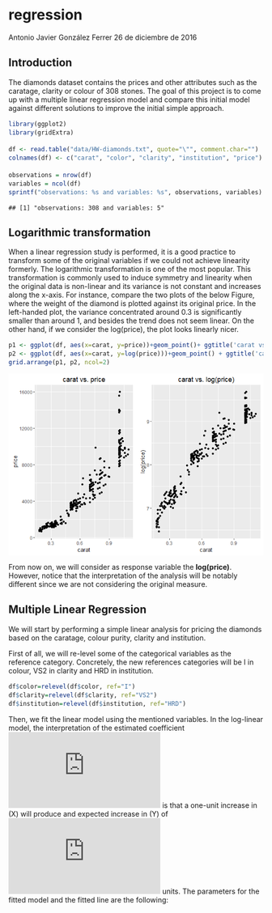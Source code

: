 regression
================
Antonio Javier González Ferrer
26 de diciembre de 2016

Introduction
------------

The diamonds dataset contains the prices and other attributes such as the caratage, clarity or colour of 308 stones. The goal of this project is to come up with a multiple linear regression model and compare this initial model against different solutions to improve the initial simple approach.

``` r
library(ggplot2)
library(gridExtra)

df <- read.table("data/HW-diamonds.txt", quote="\"", comment.char="")
colnames(df) <- c("carat", "color", "clarity", "institution", "price")

observations = nrow(df)
variables = ncol(df)
sprintf("observations: %s and variables: %s", observations, variables)
```

    ## [1] "observations: 308 and variables: 5"

Logarithmic transformation
--------------------------

When a linear regression study is performed, it is a good practice to transform some of the original variables if we could not achieve linearity formerly. The logarithmic transformation is one of the most popular. This transformation is commonly used to induce symmetry and linearity when the original data is non-linear and its variance is not constant and increases along the x-axis. For instance, compare the two plots of the below Figure, where the weight of the diamond is plotted against its original price. In the left-handed plot, the variance concentrated around 0.3 is significantly smaller than around 1, and besides the trend does not seem linear. On the other hand, if we consider the log(price), the plot looks linearly nicer.

``` r
p1 <- ggplot(df, aes(x=carat, y=price))+geom_point()+ ggtitle('carat vs. price') 
p2 <- ggplot(df, aes(x=carat, y=log(price)))+geom_point() + ggtitle('carat vs. log(price)')
grid.arrange(p1, p2, ncol=2)
```

<img src="notebook_files/figure-markdown_github/log_transformation-1.png" style="display: block; margin: auto;" />

From now on, we will consider as response variable the <b>log(price)</b>. However, notice that the interpretation of the analysis will be notably different since we are not considering the original measure.

Multiple Linear Regression
--------------------------

We will start by performing a simple linear analysis for pricing the diamonds based on the caratage, colour purity, clarity and institution.

First of all, we will re-level some of the categorical variables as the reference category. Concretely, the new references categories will be I in colour, VS2 in clarity and HRD in institution.

``` r
df$color=relevel(df$color, ref="I")
df$clarity=relevel(df$clarity, ref="VS2")
df$institution=relevel(df$institution, ref="HRD")
```

Then, we fit the linear model using the mentioned variables. In the log-linear model, the interpretation of the estimated coefficient ![](https://latex.codecogs.com/gif.latex?%5Chat%7B%5Cbeta%7D) is that a one-unit increase in \(X\) will produce and expected increase in \(Y\) of ![](https://latex.codecogs.com/gif.latex?e%5E%7B%5Chat%7B%5Cbeta%7D%7D) units. The parameters for the fitted model and the fitted line are the following:
